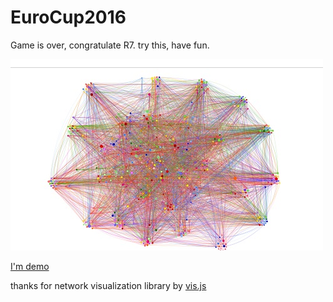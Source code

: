# EuroCup2016

Game is over, congratulate R7.
try this, have fun.

<img src="./complex.jpg" />

[I'm demo](https://lqs469.github.io/EuroCup2016/EuroCup2016.html)

thanks for network visualization library by [vis.js](http://visjs.org/network_examples.html)
